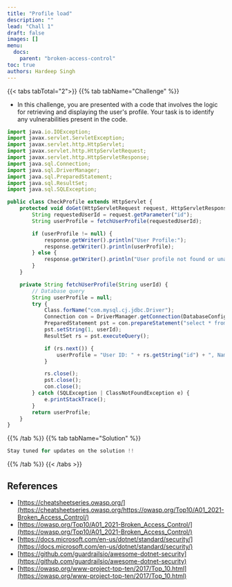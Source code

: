 ```yaml
---
title: "Profile load"
description: ""
lead: "Chall 1"
draft: false
images: []
menu:
  docs:
    parent: "broken-access-control"
toc: true
authors: Hardeep Singh
---
```



{{< tabs tabTotal="2">}}
{{% tab tabName="Challenge" %}}

- In this challenge, you are presented with a code that involves the logic for retrieving and displaying the user's profile. Your task is to identify any vulnerabilities present in the code.

````js {linenos=true,anchorlinenos=true}
import java.io.IOException;
import javax.servlet.ServletException;
import javax.servlet.http.HttpServlet;
import javax.servlet.http.HttpServletRequest;
import javax.servlet.http.HttpServletResponse;
import java.sql.Connection;
import java.sql.DriverManager;
import java.sql.PreparedStatement;
import java.sql.ResultSet;
import java.sql.SQLException;

public class CheckProfile extends HttpServlet {
    protected void doGet(HttpServletRequest request, HttpServletResponse response) throws ServletException, IOException {
        String requestedUserId = request.getParameter("id");
        String userProfile = fetchUserProfile(requestedUserId);

        if (userProfile != null) {
            response.getWriter().println("User Profile:");
            response.getWriter().println(userProfile);
        } else {
            response.getWriter().println("User profile not found or unauthorized access");
        }
    }

    private String fetchUserProfile(String userId) {
        // Database query 
        String userProfile = null;
        try {
            Class.forName("com.mysql.cj.jdbc.Driver");
            Connection con = DriverManager.getConnection(DatabaseConfig.getJdbcUrl(), DatabaseConfig.getUsername(), DatabaseConfig.getPassword());
            PreparedStatement pst = con.prepareStatement("select * from users where id = ?");
            pst.setString(1, userId);
            ResultSet rs = pst.executeQuery();

            if (rs.next()) {
                userProfile = "User ID: " + rs.getString("id") + ", Name: " + rs.getString("name") + ", Email: " + rs.getString("email");
            }

            rs.close();
            pst.close();
            con.close();
        } catch (SQLException | ClassNotFoundException e) {
            e.printStackTrace(); 
        }
        return userProfile;
    }
}


````
{{% /tab %}}
{{% tab tabName="Solution" %}}

````js {linenos=table,hl_lines=[3,"5-7"],anchorlinenos=true}
Stay tuned for updates on the solution !!
````
{{% /tab %}}
{{< /tabs >}}

## References

- [https://cheatsheetseries.owasp.org/](https://cheatsheetseries.owasp.org/https://owasp.org/Top10/A01_2021-Broken_Access_Control/) 
- [https://owasp.org/Top10/A01_2021-Broken_Access_Control/](https://owasp.org/Top10/A01_2021-Broken_Access_Control/) 
- [https://docs.microsoft.com/en-us/dotnet/standard/security/](https://docs.microsoft.com/en-us/dotnet/standard/security/)
- [https://github.com/guardrailsio/awesome-dotnet-security](https://github.com/guardrailsio/awesome-dotnet-security)
- [https://owasp.org/www-project-top-ten/2017/Top_10.html](https://owasp.org/www-project-top-ten/2017/Top_10.html)
